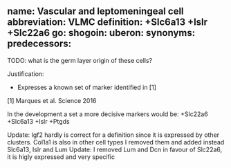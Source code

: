 name: Vascular and leptomeningeal cell
abbreviation: VLMC
definition: +Slc6a13 +Islr +Slc22a6
go:
shogoin: 
uberon:
synonyms:
predecessors:
---

TODO: what is the germ layer origin of these cells?

Justification:

* Expresses a known set of marker identified in [1]

[1] Marques et al. Science 2016

In the development a set a more decisive markers would be:
+Slc22a6 +Slc6a13 +Islr +Ptgds

Update: Igf2 hardly is correct for a definition since it is expressed by other clusters. Col1a1 is also in other cell types
I removed them and added instead Slc6a13, Islr and Lum
Update: I removed Lum and Dcn in favour of Slc22a6, it is higly expressed and very specific
